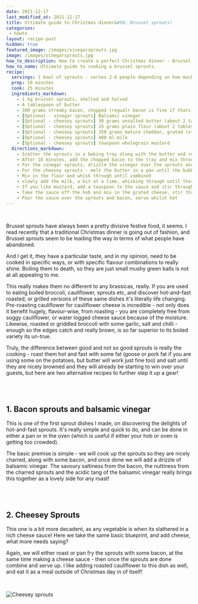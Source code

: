 ```yaml
---
date: 2021-12-17
last_modified_at: 2021-12-17
title: Ultimate guide to Christmas dinner&#58; Brussel sprouts!
categories:
 - howto
layout: recipe-post
hidden: true
featured_image: /images/vinegarsprouts.jpg
image: /images/vinegarsprouts.jpg
how_to_description: How to create a perfect Christmas dinner - Brussel sprouts!
how_to_name: Ultimate guide to cooking a brussel sprouts.
recipe:
  servings: 1 bowl of sprouts - serves 2-8 people depending on how much people eat!
  prep: 10 minutes
  cook: 25 minutes
  ingredients_markdown:
    - 1 kg brussel sprouts, shelled and halved
    - A tablespoon of butter
    - 300 grams streaky bacon, chopped (regualr bacon is fine if thats what you have)
    - [Optional - vinegar sprouts] Balsamic vinegar
    - [Optional - cheesey sprouts] 30 grams unsalted butter (about 2 tablespoons)
    - [Optional - cheesey sprouts] 15 grams plain flour (about 2 tablespoons)
    - [Optional - cheesey sprouts] 350 grams mature cheddar, grated (stronger the better if you ask me!)
    - [Optional - cheesey sprouts] 400 ml milk
    - [Optional - cheesey sprouts] teaspoon wholegrain mustard
  directions_markdown:
    - Scatter the sprouts in a baking tray along with the butter and roast at 200C in a pre-heated oven for about 25 minutes. The sprouts should be nicely browned
    - After 10 minutes, add the chopped bacon to the tray and mix through, continue to roast for the remaining time
    - For the vinegar sprouts, drizzle the vinegar over the sprouts and mix through, serve whilst hot.
    - For the cheesey sprouts - melt the butter in a pan until the bubbling subsides (don't worry if the butter solids brown a little, this will go well with the sprouts)
    - Mix in the flour and whisk through until combined
    - slowly add the milk, a bit at a time, whisking through until thoroughly combined and smooth each time
    - If you like mustard, add a teaspoon to the sauce and stir through, if you don't still add maybe 1/4 of a teaspoon - it won't be mustard-y but will add a nice flavour to the cheese sauce
    - Take the sauce off the hob and mix in the grated cheese, stir through until smooth
    - Pour the sauce over the sprouts and bacon, serve whilst hot
---
```

<br>

Brussel sprouts have always been a pretty divisive festive food, it seems. I read recently that a traditional Christmas dinner is going out of fashion, and Brussel sprouts seem to be leading the way in terms of what people have abandoned.

And I get it, they have a particular taste, and in my opinion, need to be cooked in specific ways, or with specific flavour combinations to really shine. Boiling them to death, so they are just small mushy green balls is not at all appealing to me.

This really makes them no different to any brassicas, really. If you are used to eating boiled broccoli, cauliflower, sprouts etc, and discover hot-and-fast roasted, or grilled versions of these same dishes it's literally life changing. Pre-roasting cauliflower for cauliflower cheese is incredible - not only does it benefit hugely, flavour-wise, from roasting - you are completely free from soggy cauliflower, or water logged cheese sauce because of the moisture. Likewise, roasted or griddled broccoli with some garlic, salt and chilli - enough so the edges catch and really brown, is so far superior to its boiled variety its un-true.

Truly, the difference between good and not so good sprouts is really the cooking - roast them hot and fast with some fat (goose or pork fat if you are using some on the potatoes, but butter will work just fine too) and salt until they are nicely browned and they will already be starting to win over your guests, but here are two alternative recipes to further step it up a gear!

<br>
<br>

## 1. Bacon sprouts and balsamic vinegar
This is one of the first sprout dishes I made, on discovering the delights of hot-and-fast sprouts. It's really simple and quick to do, and can be done in either a pan or in the oven (which is useful if either your hob or oven is getting too crowded).

The basic premise is simple - we will cook up the sprouts so they are nicely charred, along with some bacon, and once done we will add a drizzle of balsamic vinegar. The savoury saltiness from the bacon, the nuttiness from the charred sprouts and the acidic tang of the balsamic vinegar really brings this together as a lovely side for any roast!

<br>
<br>

## 2. Cheesey Sprouts
This one is a bit more decadent, as any vegetable is when its slathered in a rich cheese sauce! Here we take the same basic blueprint, and add cheese, what more needs saying?

Again, we will either roast or pan fry the sprouts with some bacon, at the same time making a cheese sauce - then once the sprouts are done combine and serve up. I like adding roasted cauliflower to this dish as well, and eat it as a meal outside of Christmas day in of itself!


<br>

![Cheesey sprouts]({{site.baseurl}}/images/cheeseysprouts.jpg)

<br>
<br>
